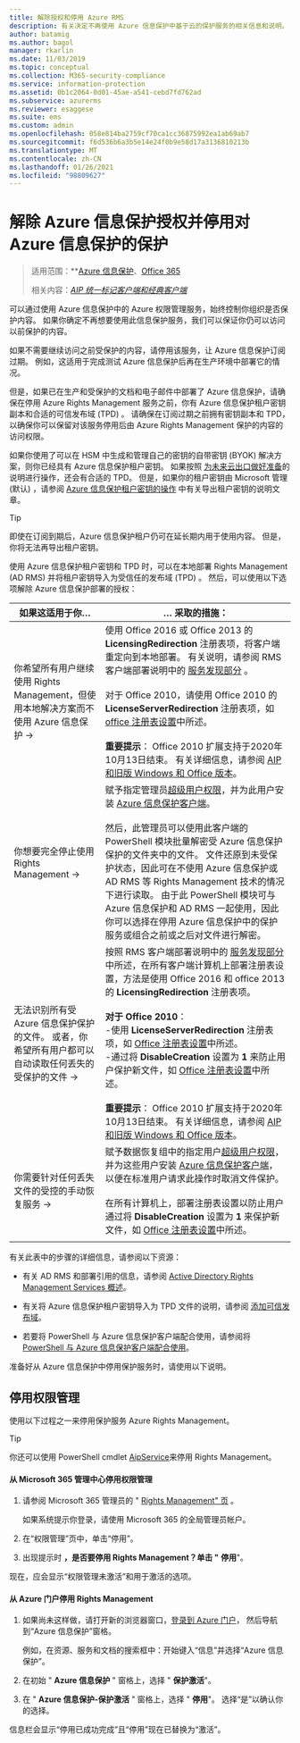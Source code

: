 ```yaml
---
title: 解除授权和停用 Azure RMS
description: 有关决定不再使用 Azure 信息保护中基于云的保护服务的相关信息和说明。
author: batamig
ms.author: bagol
manager: rkarlin
ms.date: 11/03/2019
ms.topic: conceptual
ms.collection: M365-security-compliance
ms.service: information-protection
ms.assetid: 0b1c2064-0d01-45ae-a541-cebd7fd762ad
ms.subservice: azurerms
ms.reviewer: esaggese
ms.suite: ems
ms.custom: admin
ms.openlocfilehash: 058e814ba2759cf70ca1cc36875992ea1ab69ab7
ms.sourcegitcommit: f6d536b6a3b5e14e24f0b9e58d17a3136810213b
ms.translationtype: MT
ms.contentlocale: zh-CN
ms.lasthandoff: 01/26/2021
ms.locfileid: "98809627"
---
```

# <a name="decommissioning-and-deactivating-protection-for-azure-information-protection"></a>解除 Azure 信息保护授权并停用对 Azure 信息保护的保护

>适用范围：**[Azure 信息保护](https://azure.microsoft.com/pricing/details/information-protection)、[Office 365](https://download.microsoft.com/download/E/C/F/ECF42E71-4EC0-48FF-AA00-577AC14D5B5C/Azure_Information_Protection_licensing_datasheet_EN-US.pdf)
>
>相关内容：*[AIP 统一标记客户端和经典客户端](faqs.md#whats-the-difference-between-the-azure-information-protection-classic-and-unified-labeling-clients)*

可以通过使用 Azure 信息保护中的 Azure 权限管理服务，始终控制你组织是否保护内容。 如果你确定不再想要使用此信息保护服务，我们可以保证你仍可以访问以前保护的内容。

如果不需要继续访问之前受保护的内容，请停用该服务，让 Azure 信息保护订阅过期。 例如，这适用于完成测试 Azure 信息保护后再在生产环境中部署它的情况。

但是，如果已在生产和受保护的文档和电子邮件中部署了 Azure 信息保护，请确保在停用 Azure Rights Management 服务之前，你有 Azure 信息保护租户密钥副本和合适的可信发布域 (TPD) 。 请确保在订阅过期之前拥有密钥副本和 TPD，以确保你可以保留对该服务停用后由 Azure Rights Management 保护的内容的访问权限。 

如果你使用了可以在 HSM 中生成和管理自己的密钥的自带密钥 (BYOK) 解决方案，则你已经具有 Azure 信息保护租户密钥。 如果按照 [为未来云出口做好准备](https://techcommunity.microsoft.com/t5/Azure-Information-Protection/How-to-prepare-an-Azure-Information-Protection-Cloud-Exit-plan/ba-p/382631)的说明进行操作，还会有合适的 TPD。 但是，如果你的租户密钥由 Microsoft 管理 (默认) ，请参阅 [Azure 信息保护租户密钥的操作](operations-tenant-key.md) 中有关导出租户密钥的说明文章。

> [!TIP]
> 即使在订阅到期后，Azure 信息保护租户仍可在延长期内用于使用内容。 但是，你将无法再导出租户密钥。

使用 Azure 信息保护租户密钥和 TPD 时，可以在本地部署 Rights Management (AD RMS) 并将租户密钥导入为受信任的发布域 (TPD) 。 然后，可以使用以下选项解除 Azure 信息保护部署的授权：

|如果这适用于你…|… 采取的措施：|
|----------------------------|--------------|
|你希望所有用户继续使用 Rights Management，但使用本地解决方案而不使用 Azure 信息保护    →|使用 Office 2016 或 Office 2013 的 **LicensingRedirection** 注册表项，将客户端重定向到本地部署。 有关说明，请参阅 RMS 客户端部署说明中的 [服务发现部分](./rms-client/client-deployment-notes.md) 。 <br><br>对于 Office 2010，请使用 Office 2010 的 **LicenseServerRedirection** 注册表项，如 [office 注册表设置](/previous-versions/windows/it-pro/windows-server-2008-R2-and-2008/dd772637(v=ws.10))中所述。 <br><br>**重要提示**： Office 2010 扩展支持于2020年10月13日结束。 有关详细信息，请参阅 [AIP 和旧版 Windows 和 Office 版本](known-issues.md#aip-and-legacy-windows-and-office-versions)。|
|你想要完全停止使用 Rights Management    →|赋予指定管理员[超级用户权限](configure-super-users.md)，并为此用户安装 [Azure 信息保护客户端](./rms-client/client-admin-guide-install.md)。<br /><br />然后，此管理员可以使用此客户端的 PowerShell 模块批量解密受 Azure 信息保护保护的文件夹中的文件。 文件还原到未受保护状态，因此可在不使用 Azure 信息保护或 AD RMS 等 Rights Management 技术的情况下进行读取。 由于此 PowerShell 模块可与 Azure 信息保护和 AD RMS 一起使用，因此你可以选择在停用 Azure 信息保护中的保护服务或组合之前或之后对文件进行解密。|
|无法识别所有受 Azure 信息保护保护的文件。 或者，你希望所有用户都可以自动读取任何丢失的受保护的文件   →|按照 RMS 客户端部署说明中的 [服务发现部分](./rms-client/client-deployment-notes.md)中所述，在所有客户端计算机上部署注册表设置，方法是使用 Office 2016 和 office 2013 的 **LicensingRedirection** 注册表项。 <br><br>**对于 Office 2010**： <br>-使用 **LicenseServerRedirection** 注册表项，如 [Office 注册表设置](/previous-versions/windows/it-pro/windows-server-2008-R2-and-2008/dd772637(v=ws.10))中所述。 <br>-通过将 **DisableCreation** 设置为 **1** 来防止用户保护新文件，如 [Office 注册表设置](/previous-versions/windows/it-pro/windows-server-2008-R2-and-2008/dd772637(v=ws.10))中所述。 <br><br>**重要提示**： Office 2010 扩展支持于2020年10月13日结束。 有关详细信息，请参阅 [AIP 和旧版 Windows 和 Office 版本](known-issues.md#aip-and-legacy-windows-and-office-versions)。|
|你需要针对任何丢失文件的受控的手动恢复服务    →|赋予数据恢复组中的指定用户[超级用户权限](configure-super-users.md)，并为这些用户安装 [Azure 信息保护客户端](./rms-client/client-admin-guide-install.md)，以便在标准用户请求此操作时取消文件保护。<br /><br />在所有计算机上，部署注册表设置以防止用户通过将 **DisableCreation** 设置为 **1** 来保护新文件，如 [Office 注册表设置](/previous-versions/windows/it-pro/windows-server-2008-R2-and-2008/dd772637(v=ws.10))中所述。|
| | |

有关此表中的步骤的详细信息，请参阅以下资源：

- 有关 AD RMS 和部署引用的信息，请参阅 [Active Directory Rights Management Services 概述](/previous-versions/windows/it-pro/windows-server-2012-R2-and-2012/hh831364(v=ws.11))。

- 有关将 Azure 信息保护租户密钥导入为 TPD 文件的说明，请参阅 [添加可信发布域](/previous-versions/windows/it-pro/windows-server-2008-R2-and-2008/cc771460(v=ws.11))。

- 若要将 PowerShell 与 Azure 信息保护客户端配合使用，请参阅将 [PowerShell 与 Azure 信息保护客户端配合使用](./rms-client/client-admin-guide-powershell.md)。

准备好从 Azure 信息保护中停用保护服务时，请使用以下说明。

## <a name="deactivating-rights-management"></a>停用权限管理
使用以下过程之一来停用保护服务 Azure Rights Management。

> [!TIP]
> 你还可以使用 PowerShell cmdlet [AipService](/powershell/module/aipservice/disable-aipservice)来停用 Rights Management。

#### <a name="to-deactivate-rights-management-from-the-microsoft-365-admin-center"></a>从 Microsoft 365 管理中心停用权限管理

1. 请参阅 Microsoft 365 管理员的 " [Rights Management" 页](https://account.activedirectory.windowsazure.com/RmsOnline/Manage.aspx) 。
    
    如果系统提示你登录，请使用 Microsoft 365 的全局管理员帐户。

2. 在“权限管理”页中，单击“停用”。

3.  出现提示时 **，是否要停用 Rights Management？单击 "** **停用**"。

现在，应会显示“权限管理未激活”和用于激活的选项。

#### <a name="to-deactivate-rights-management-from-the-azure-portal"></a>从 Azure 门户停用 Rights Management

1. 如果尚未这样做，请打开新的浏览器窗口，[登录到 Azure 门户](configure-policy.md#signing-in-to-the-azure-portal)， 然后导航到“Azure 信息保护”窗格。

    例如，在资源、服务和文档的搜索框中：开始键入“信息”并选择“Azure 信息保护”。

2. 在初始 " **Azure 信息保护** " 窗格上，选择 " **保护激活**"。 

3.  在 " **Azure 信息保护-保护激活** " 窗格上，选择 " **停用**"。 选择“是”以确认你的选择。

信息栏会显示“停用已成功完成”且“停用”现在已替换为“激活”。